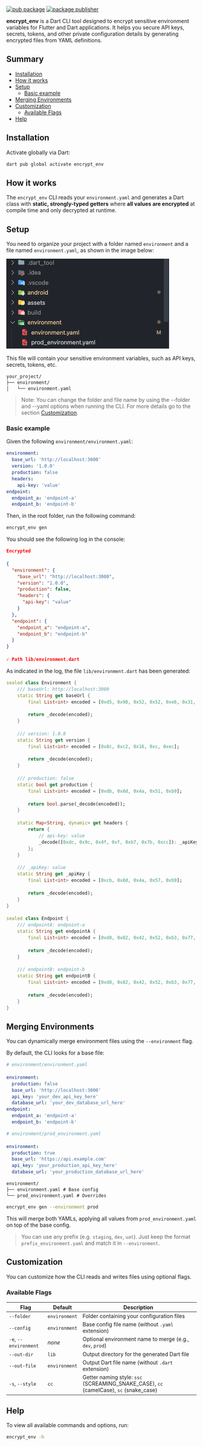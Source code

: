 [![pub package](https://img.shields.io/pub/v/encrypt_env.svg)](https://pub.dev/packages/encrypt_env)
[![package publisher](https://img.shields.io/pub/publisher/encrypt_env.svg)](https://pub.dev/packages/encrypt_env/publisher)

**encrypt_env** is a Dart CLI tool designed to encrypt sensitive environment variables for Flutter and Dart applications. It helps you secure API keys, secrets, tokens, and other private configuration details by generating encrypted files from YAML definitions.

## Summary

- [Installation](#installation)
- [How it works](#how-it-works)
- [Setup](#setup)
  - [Basic example](#basic-example)
- [Merging Environments](#merging-environments)
- [Customization](#customization)
  - [Available Flags](#available-flags)
- [Help](#help)

## Installation

Activate globally via Dart:

```sh
dart pub global activate encrypt_env
```

## How it works

The `encrypt_env` CLI reads your `environment.yaml` and generates a Dart class with **static, strongly-typed getters** where **all values are encrypted** at compile time and only decrypted at runtime.

## Setup

You need to organize your project with a folder named `environment` and a file named `environment.yaml`, as shown in the image below:

<img src="./assets/folder-example.png">

This file will contain your sensitive environment variables, such as API keys, secrets, tokens, etc.

```text
your_project/
├── environment/
│   └── environment.yaml
```

> Note: You can change the folder and file name by using the --folder and --yaml options when running the CLI. For more details go to the section [Customization](#customization).

### Basic example

Given the following `environment/environment.yaml`:

```yaml
environment:
  base_url: 'http://localhost:3000'
  version: '1.0.0'
  production: false
  headers:
    api-key: 'value'
endpoint:
  endpoint_a: 'endpoint-a'
  endpoint_b: 'endpoint-b'
```

Then, in the root folder, run the following command:

```sh
encrypt_env gen
```

You should see the following log in the console:

```json
Encrypted

{
  "environment": {
    "base_url": "http://localhost:3000",
    "version": "1.0.0",
    "production": false,
    "headers": {
      "api-key": "value"
    }
  },
  "endpoint": {
    "endpoint_a": "endpoint-a",
    "endpoint_b": "endpoint-b"
  }
}

✓ Path lib/environment.dart
```

As indicated in the log, the file `lib/environment.dart` has been generated:

```dart
sealed class Environment {
	/// baseUrl: http://localhost:3000
	static String get baseUrl {
		final List<int> encoded = [0xd5, 0x98, 0x52, 0x52, 0xe6, 0x31, 0x9a, 0x43, 0x4, 0x9b, 0xc0, 0x80, 0x11, 0xf9, 0x2c, 0xeb, 0xd2, 0xa3, 0x2c, 0x1e, 0x38];

		return _decode(encoded);
	}

	/// version: 1.0.0
	static String get version {
		final List<int> encoded = [0x8c, 0xc2, 0x16, 0xc, 0xec];

		return _decode(encoded);
	}

	/// production: false
	static bool get production {
		final List<int> encoded = [0xdb, 0x8d, 0x4a, 0x51, 0xb9];

		return bool.parse(_decode(encoded));
	}

	static Map<String, dynamic> get headers {
		return {
			// api-key: value
			_decode([0xdc, 0x9c, 0x4f, 0xf, 0xb7, 0x7b, 0xcc]): _apiKey,
		};
	}

	/// _apiKey: value
	static String get _apiKey {
		final List<int> encoded = [0xcb, 0x8d, 0x4a, 0x57, 0xb9];

		return _decode(encoded);
	}
}

sealed class Endpoint {
	/// endpointA: endpoint-a
	static String get endpointA {
		final List<int> encoded = [0xd8, 0x82, 0x42, 0x52, 0xb3, 0x77, 0xdb, 0x5b, 0x46, 0x99];

		return _decode(encoded);
	}

	/// endpointB: endpoint-b
	static String get endpointB {
		final List<int> encoded = [0xd8, 0x82, 0x42, 0x52, 0xb3, 0x77, 0xdb, 0x5b, 0x46, 0x9a];

		return _decode(encoded);
	}
}
```

## Merging Environments

You can dynamically merge environment files using the `--environment` flag.

By default, the CLI looks for a base file:

```yaml
# environment/environment.yaml

environment:
  production: false
  base_url: 'http://localhost:3000'
  api_key: 'your_dev_api_key_here'
  database_url: 'your_dev_database_url_here'
endpoint:
  endpoint_a: 'endpoint-a'
  endpoint_b: 'endpoint-b'
```

```yaml
# environment/prod_environment.yaml

environment:
  production: true
  base_url: 'https://api.example.com'
  api_key: 'your_production_api_key_here'
  database_url: 'your_production_database_url_here'
```

```text
environment/
├── environment.yaml # Base config
└── prod_environment.yaml # Overrides
```

```sh
encrypt_env gen --environment prod
```

This will merge both YAMLs, applying all values from `prod_environment.yaml` on top of the base config.

> You can use any prefix (e.g. `staging`, `dev`, `uat`). Just keep the format `prefix_environment.yaml` and match it in `--environment`.

## Customization

You can customize how the CLI reads and writes files using optional flags.

### Available Flags

| Flag                  | Default       | Description                                                                            |
| --------------------- | ------------- | -------------------------------------------------------------------------------------- |
| `--folder`            | `environment` | Folder containing your configuration files                                             |
| `--config`            | `environment` | Base config file name (without `.yaml` extension)                                      |
| `-e`, `--environment` | _none_        | Optional environment name to merge (e.g., `dev`, `prod`)                               |
| `--out-dir`           | `lib`         | Output directory for the generated Dart file                                           |
| `--out-file`          | `environment` | Output Dart file name (without `.dart` extension)                                      |
| `-s`, `--style`       | `cc`          | Getter naming style: `ssc` (SCREAMING_SNAKE_CASE), `cc` (camelCase), `sc` (snake_case) |

## Help

To view all available commands and options, run:

```bash
encrypt_env -h
```
